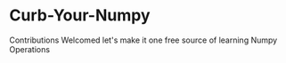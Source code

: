 # Curb-Your-Numpy
Contributions Welcomed let's make it one free source of learning Numpy Operations
